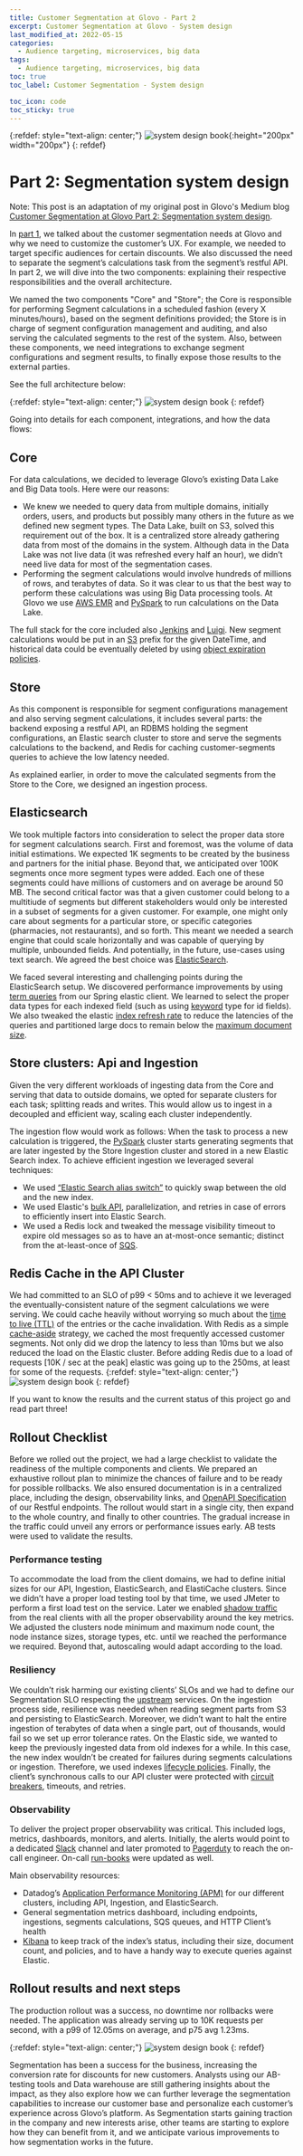 ```yaml
---
title: Customer Segmentation at Glovo - Part 2
excerpt: Customer Segmentation at Glovo - System design  
last_modified_at: 2022-05-15
categories:
  - Audience targeting, microservices, big data
tags:
  - Audience targeting, microservices, big data
toc: true
toc_label: Customer Segmentation - System design 

toc_icon: code
toc_sticky: true
---
```


{:refdef: style="text-align: center;"}
![system design book](/assets/images/segmentation_system_design.jpeg){:height="200px" width="200px"}
{: refdef}

# Part 2: Segmentation system design 

Note: This post is an adaptation of my original post in Glovo's Medium blog [Customer Segmentation at Glovo
Part 2: Segmentation system design](https://medium.com/glovo-engineering/customer-segmentation-at-glovo-8b46a787ac5e).

In [part 1](https://marcospaulucci.dev/audience%20targeting,%20microservices,%20big%20data/segmentation-part-1/), we talked about the customer segmentation needs at Glovo and why we need to customize the customer’s UX. For example, we needed to target specific audiences for certain discounts. We also discussed the need to separate the segment’s calculations task from the segment’s restful API. In part 2, we will dive into the two components: explaining their respective responsibilities and the overall architecture.

We named the two components "Core" and "Store"; the Core is responsible for performing Segment calculations in a scheduled fashion (every X minutes/hours), based on the segment definitions provided; the Store is in charge of segment configuration management and auditing, and also serving the calculated segments to the rest of the system. Also, between these components, we need integrations to exchange segment configurations and segment results, to finally expose those results to the external parties.

See the full architecture below:

{:refdef: style="text-align: center;"}
![system design book](/assets/images/segmentation-diagram.png)
{: refdef}

Going into details for each component, integrations, and how the data flows:

## Core

For data calculations, we decided to leverage Glovo’s existing Data Lake and Big Data tools. Here were our reasons:


- We knew we needed to query data from multiple domains, initially orders, users, and products but possibly many others in the future as we defined new segment types. The Data Lake, built on S3, solved this requirement out of the box. It is a centralized store already gathering data from most of the domains in the system. Although data in the Data Lake was not live data (it was refreshed every half an hour), we didn’t need live data for most of the segmentation cases.
- Performing the segment calculations would involve hundreds of millions of rows, and terabytes of data. So it was clear to us that the best way to perform these calculations was using Big Data processing tools. At Glovo we use [AWS EMR](https://aws.amazon.com/emr/) and [PySpark](https://spark.apache.org/docs/latest/api/python/) to run calculations on the Data Lake.

The full stack for the core included also [Jenkins](https://www.jenkins.io/) and [Luigi](https://luigi.readthedocs.io/en/stable/). New segment calculations would be put in an [S3](https://aws.amazon.com/s3/) prefix for the given DateTime, and historical data could be eventually deleted by using [object expiration policies](https://docs.aws.amazon.com/AmazonS3/latest/userguide/lifecycle-expire-general-considerations.html).

## Store

As this component is responsible for segment configurations management and also serving segment calculations, it includes several parts: the backend exposing a restful API, an RDBMS holding the segment configurations, an Elastic search cluster to store and serve the segments calculations to the backend, and Redis for caching customer-segments queries to achieve the low latency needed.

As explained earlier, in order to move the calculated segments from the Store to the Core, we designed an ingestion process.

##  Elasticsearch

We took multiple factors into consideration to select the proper data store for segment calculations search. First and foremost, was the volume of data initial estimations. We expected 1K segments to be created by the business and partners for the initial phase. Beyond that, we anticipated over 100K segments once more segment types were added. Each one of these segments could have millions of customers and on average be around 50 MB. The second critical factor was that a given customer could belong to a multitiude of segments but different stakeholders would only be interested in a subset of segments for a given customer. For example, one might only care about segments for a particular store, or specific categories (pharmacies, not restaurants), and so forth. This meant we needed a search engine that could scale horizontally and was capable of querying by multiple, unbounded fields. And potentially, in the future, use-cases using text search. We agreed the best choice was [ElasticSearch](https://www.elastic.co/?ultron=B-Stack-Trials-EMEA-S-Exact&gambit=Stack-Core&blade=adwords-s&hulk=paid&Device=c&thor=elasticsearch&gclid=Cj0KCQjwm6KUBhC3ARIsACIwxBioYniNLnDpcTPIcOzFfCmwoZ2FVsBmK8als7BUqBmvVXQM8G7BOK0aAv0oEALw_wcB).


We faced several interesting and challenging points during the ElasticSearch setup. We discovered performance improvements by using [term queries](https://www.elastic.co/guide/en/elasticsearch/reference/current/query-dsl-term-query.html) from our Spring elastic client. We learned to select the proper data types for each indexed field (such as using [keyword](https://www.elastic.co/guide/en/elasticsearch/reference/current/keyword.html#keyword-field-type) type for id fields). We also tweaked the elastic [index refresh rate](https://www.elastic.co/guide/en/elasticsearch/reference/current/tune-for-indexing-speed.html#:~:text=By%20default%2C%20Elasticsearch%20periodically%20refreshes,in%20the%20last%2030%20seconds.) to reduce the latencies of the queries and partitioned large docs to remain below the [maximum document size](https://www.elastic.co/guide/en/app-search/current/limits.html).




## Store clusters: Api and Ingestion

Given the very different workloads of ingesting data from the Core and serving that data to outside domains, we opted for separate clusters for each task; splitting reads and writes. This would allow us to ingest in a decoupled and efficient way, scaling each cluster independently.

The ingestion flow would work as follows: When the task to process a new calculation is triggered, the [PySpark](https://spark.apache.org/docs/latest/api/python/) cluster starts generating segments that are later ingested by the Store Ingestion cluster and stored in a new Elastic Search index. To achieve efficient ingestion we leveraged several techniques:

- We used [“Elastic Search alias switch”](https://www.elastic.co/guide/en/elasticsearch/reference/current/indices-aliases.html) to quickly swap between the old and the new index.
- We used Elastic's [bulk API](https://www.elastic.co/guide/en/elasticsearch/reference/current/docs-bulk.html), parallelization, and retries in case of errors to efficiently insert into Elastic Search.
- We used a Redis lock and tweaked the message visibility timeout to expire old messages so as to have an at-most-once semantic; distinct from the at-least-once of [SQS](https://aws.amazon.com/sqs/).



## Redis Cache in the API Cluster

We had committed to an SLO of p99 < 50ms and to achieve it we leveraged the eventually-consistent nature of the segment calculations we were serving. We could cache heavily without worrying so much about the [time to live (TTL)](https://redis.io/commands/expire/#:~:text=Normally%20Redis%20keys%20are%20created,instance%20using%20the%20DEL%20command.) of the entries or the cache invalidation. With Redis as a simple [cache-aside](https://docs.aws.amazon.com/whitepapers/latest/database-caching-strategies-using-redis/caching-patterns.html) strategy, we cached the most frequently accessed customer segments. Not only did we drop the latency to less than 10ms but we also reduced the load on the Elastic cluster. Before adding Redis due to a load of requests [10K / sec at the peak] elastic was going up to the 250ms, at least for some of the requests.
{:refdef: style="text-align: center;"}
![system design book](/assets/images/cache-aside.jpg)
{: refdef}

If you want to know the results and the current status of this project go and read part three!

## Rollout Checklist

Before we rolled out the project, we had a large checklist to validate the readiness of the multiple components and clients. We prepared an exhaustive rollout plan to minimize the chances of failure and to be ready for possible rollbacks. We also ensured documentation is in a centralized place, including the design, observability links, and [OpenAPI Specification](https://swagger.io/specification/) of our Restful endpoints. The rollout would start in a single city, then expand to the whole country, and finally to other countries. The gradual increase in the traffic could unveil any errors or performance issues early. AB tests were used to validate the results.

### Performance testing

To accommodate the load from the client domains, we had to define initial sizes for our API, Ingestion, ElasticSearch, and ElastiCache clusters. Since we didn’t have a proper load testing tool by that time, we used JMeter to perform a first load test on the service. Later we enabled [shadow traffic](https://microsoft.github.io/code-with-engineering-playbook/automated-testing/shadow-testing/) from the real clients with all the proper observability around the key metrics. We adjusted the clusters node minimum and maximum node count, the node instance sizes, storage types, etc. until we reached the performance we required. Beyond that, autoscaling would adapt according to the load.

### Resiliency

We couldn’t risk harming our existing clients’ SLOs and we had to define our Segmentation SLO respecting the [upstream](https://www.ibm.com/docs/ru/imdm/11.6?topic=solution-integrating-upstream-downstream-systems) services. On the ingestion process side, resilience was needed when reading segment parts from S3 and persisting to ElasticSearch. Moreover, we didn’t want to halt the entire ingestion of terabytes of data when a single part, out of thousands, would fail so we set up error tolerance rates. On the Elastic side, we wanted to keep the previously ingested data from old indexes for a while. In this case, the new index wouldn’t be created for failures during segments calculations or ingestion. Therefore, we used indexes [lifecycle policies](https://www.elastic.co/guide/en/elasticsearch/reference/current/getting-started-index-lifecycle-management.html#ilm-gs-create-policy). Finally, the client’s synchronous calls to our API cluster were protected with [circuit breakers](https://martinfowler.com/bliki/CircuitBreaker.html), timeouts, and retries.


### Observability

To deliver the project proper observability was critical. This included logs, metrics, dashboards, monitors, and alerts. Initially, the alerts would point to a dedicated [Slack](https://slack.com/) channel and later promoted to [Pagerduty](https://www.pagerduty.com/) to reach the on-call engineer. On-call [run-books](https://www.pagerduty.com/resources/learn/what-is-a-runbook/) were updated as well.

Main observability resources:

- Datadog’s [Application Performance Monitoring (APM)](https://www.datadoghq.com/dg/apm/ts-benefits-os/?utm_source=advertisement&utm_medium=search&utm_campaign=dg-google-apm-emea-general&utm_keyword=application%20performance%20monitoring&utm_matchtype=p&utm_campaignid=15419168583&utm_adgroupid=131788862153&gclid=CjwKCAjw4ayUBhA4EiwATWyBrj374lFcZmYeTkTWO_ptkxUE3Xat4CXbiSWcNPFcBpQBTdiv-6fDfRoCOEgQAvD_BwE) for our different clusters, including API, Ingestion, and ElasticSearch.
- General segmentation metrics dashboard, including endpoints, ingestions, segments calculations, SQS queues, and HTTP Client’s health
- [Kibana](https://www.elastic.co/kibana?ultron=B-Stack-Trials-EMEA-S-Exact&gambit=Stack-Kibana&blade=adwords-s&hulk=paid&Device=c&thor=kibana&gclid=CjwKCAjw4ayUBhA4EiwATWyBrj5MadTXgXR4k8pHPMhsQqNn3q24SngGmtw2Ur0VA91FNZ2phlj0bBoCUx4QAvD_BwE) to keep track of the index’s status, including their size, document count, and policies, and to have a handy way to execute queries against Elastic.

## Rollout results and next steps

The production rollout was a success, no downtime nor rollbacks were needed. The application was already serving up to 10K requests per second, with a p99 of 12.05ms on average, and p75 avg 1.23ms.

{:refdef: style="text-align: center;"}
![system design book](/assets/images/datadog-dashboard.jpeg)
{: refdef}

Segmentation has been a success for the business, increasing the conversion rate for discounts for new customers. Analysts using our AB-testing tools and Data warehouse are still gathering insights about the impact, as they also explore how we can further leverage the segmentation capabilities to increase our customer base and personalize each customer’s experience across Glovo’s platform. As Segmentation starts gaining traction in the company and new interests arise, other teams are starting to explore how they can benefit from it, and we anticipate various improvements to how segmentation works in the future.
